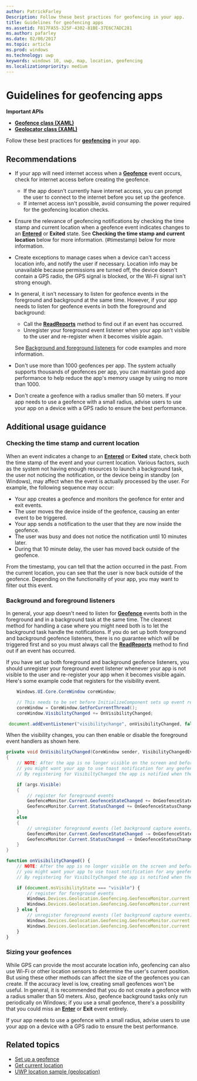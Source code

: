```yaml
---
author: PatrickFarley
Description: Follow these best practices for geofencing in your app.
title: Guidelines for geofencing apps
ms.assetid: F817FA55-325F-4302-81BE-37E6C7ADC281
ms.author: pafarley
ms.date: 02/08/2017
ms.topic: article
ms.prod: windows
ms.technology: uwp
keywords: windows 10, uwp, map, location, geofencing
ms.localizationpriority: medium
---
```


# Guidelines for geofencing apps




**Important APIs**

-   [**Geofence class (XAML)**](https://msdn.microsoft.com/library/windows/apps/dn263587)
-   [**Geolocator class (XAML)**](https://msdn.microsoft.com/library/windows/apps/br225534)

Follow these best practices for [**geofencing**](https://msdn.microsoft.com/library/windows/apps/dn263744) in your app.

## Recommendations


-   If your app will need internet access when a [**Geofence**](https://msdn.microsoft.com/library/windows/apps/dn263587) event occurs, check for internet access before creating the geofence.
    -   If the app doesn't currently have internet access, you can prompt the user to connect to the internet before you set up the geofence.
    -   If internet access isn't possible, avoid consuming the power required for the geofencing location checks.
-   Ensure the relevance of geofencing notifications by checking the time stamp and current location when a geofence event indicates changes to an [**Entered**](https://msdn.microsoft.com/library/windows/apps/dn263660) or **Exited** state. See **Checking the time stamp and current location** below for more information.
(#timestamp) below for more information.
-   Create exceptions to manage cases when a device can't access location info, and notify the user if necessary. Location info may be unavailable because permissions are turned off, the device doesn't contain a GPS radio, the GPS signal is blocked, or the Wi-Fi signal isn't strong enough.
-   In general, it isn't necessary to listen for geofence events in the foreground and background at the same time. However, if your app needs to listen for geofence events in both the foreground and background:

    -   Call the [**ReadReports**](https://msdn.microsoft.com/library/windows/apps/dn263633) method to find out if an event has occurred.
    -   Unregister your foreground event listener when your app isn't visible to the user and re-register when it becomes visible again.

    See [Background and foreground listeners](#background-and-foreground-listeners) for code examples and more information.

-   Don't use more than 1000 geofences per app. The system actually supports thousands of geofences per app, you can maintain good app performance to help reduce the app's memory usage by using no more than 1000.
-   Don't create a geofence with a radius smaller than 50 meters. If your app needs to use a geofence with a small radius, advise users to use your app on a device with a GPS radio to ensure the best performance.

## Additional usage guidance

### Checking the time stamp and current location

When an event indicates a change to an [**Entered**](https://msdn.microsoft.com/library/windows/apps/dn263660) or **Exited** state, check both the time stamp of the event and your current location. Various factors, such as the system not having enough resources to launch a background task, the user not noticing the notification, or the device being in standby (on Windows), may affect when the event is actually processed by the user. For example, the following sequence may occur:

-   Your app creates a geofence and monitors the geofence for enter and exit events.
-   The user moves the device inside of the geofence, causing an enter event to be triggered.
-   Your app sends a notification to the user that they are now inside the geofence.
-   The user was busy and does not notice the notification until 10 minutes later.
-   During that 10 minute delay, the user has moved back outside of the geofence.

From the timestamp, you can tell that the action occurred in the past. From the current location, you can see that the user is now back outside of the geofence. Depending on the functionality of your app, you may want to filter out this event.

### Background and foreground listeners

In general, your app doesn't need to listen for [**Geofence**](https://msdn.microsoft.com/library/windows/apps/dn263587) events both in the foreground and in a background task at the same time. The cleanest method for handling a case where you might need both is to let the background task handle the notifications. If you do set up both foreground and background geofence listeners, there is no guarantee which will be triggered first and so you must always call the [**ReadReports**](https://msdn.microsoft.com/library/windows/apps/dn263633) method to find out if an event has occurred.

If you have set up both foreground and background geofence listeners, you should unregister your foreground event listener whenever your app is not visible to the user and re-register your app when it becomes visible again. Here's some example code that registers for the visibility event.

```csharp
    Windows.UI.Core.CoreWindow coreWindow;    

    // This needs to be set before InitializeComponent sets up event registration for app visibility
    coreWindow = CoreWindow.GetForCurrentThread();
    coreWindow.VisibilityChanged += OnVisibilityChanged;
```

```javascript
 document.addEventListener("visibilitychange", onVisibilityChanged, false);
```

When the visibility changes, you can then enable or disable the foreground event handlers as shown here.

```csharp
private void OnVisibilityChanged(CoreWindow sender, VisibilityChangedEventArgs args)
{
    // NOTE: After the app is no longer visible on the screen and before the app is suspended
    // you might want your app to use toast notification for any geofence activity.
    // By registering for VisibiltyChanged the app is notified when the app is no longer visible in the foreground.

    if (args.Visible)
    {
        // register for foreground events
        GeofenceMonitor.Current.GeofenceStateChanged += OnGeofenceStateChanged;
        GeofenceMonitor.Current.StatusChanged += OnGeofenceStatusChanged;
    }
    else
    {
        // unregister foreground events (let background capture events)
        GeofenceMonitor.Current.GeofenceStateChanged -= OnGeofenceStateChanged;
        GeofenceMonitor.Current.StatusChanged -= OnGeofenceStatusChanged;
    }
}
```

```javascript
function onVisibilityChanged() {
    // NOTE: After the app is no longer visible on the screen and before the app is suspended
    // you might want your app to use toast notification for any geofence activity.
    // By registering for VisibiltyChanged the app is notified when the app is no longer visible in the foreground.

    if (document.msVisibilityState === "visible") {
        // register for foreground events
        Windows.Devices.Geolocation.Geofencing.GeofenceMonitor.current.addEventListener("geofencestatechanged", onGeofenceStateChanged);
        Windows.Devices.Geolocation.Geofencing.GeofenceMonitor.current.addEventListener("statuschanged", onGeofenceStatusChanged);
    } else {
        // unregister foreground events (let background capture events)
        Windows.Devices.Geolocation.Geofencing.GeofenceMonitor.current.removeEventListener("geofencestatechanged", onGeofenceStateChanged);
        Windows.Devices.Geolocation.Geofencing.GeofenceMonitor.current.removeEventListener("statuschanged", onGeofenceStatusChanged);
    }
}
```

### Sizing your geofences

While GPS can provide the most accurate location info, geofencing can also use Wi-Fi or other location sensors to determine the user's current position. But using these other methods can affect the size of the geofences you can create. If the accuracy level is low, creating small geofences won't be useful. In general, it is recommended that you do not create a geofence with a radius smaller than 50 meters. Also, geofence background tasks only run periodically on Windows; if you use a small geofence, there's a possibility that you could miss an [**Enter**](https://msdn.microsoft.com/library/windows/apps/dn263660) or **Exit** event entirely.

If your app needs to use a geofence with a small radius, advise users to use your app on a device with a GPS radio to ensure the best performance.

## Related topics


* [Set up a geofence](https://msdn.microsoft.com/library/windows/apps/mt219702)
* [Get current location](https://msdn.microsoft.com/library/windows/apps/mt219698)
* [UWP location sample (geolocation)](http://go.microsoft.com/fwlink/p/?linkid=533278)
 

 
